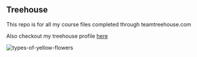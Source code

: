 ## Treehouse

This repo is for all my course files completed through teamtreehouse.com

Also checkout my treehouse profile [here](https://github.com/tnhill04/treehouse)

![types-of-yellow-flowers](https://user-images.githubusercontent.com/70904253/92616484-45e1f180-f28c-11ea-919c-d01ed733720e.jpg)

